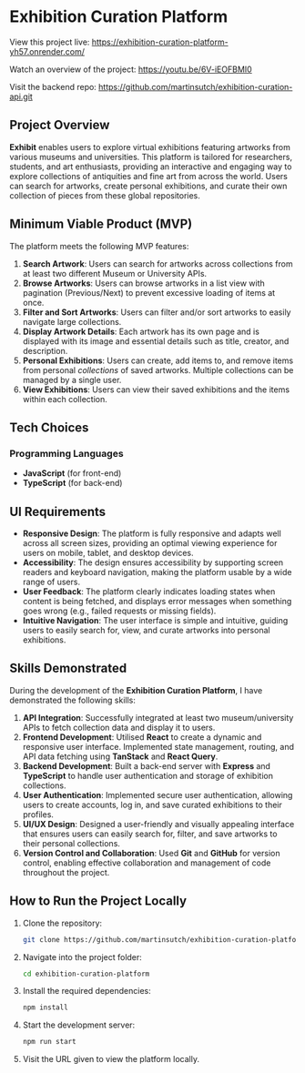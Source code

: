 # Exhibition Curation Platform

View this project live: https://exhibition-curation-platform-yh57.onrender.com/

Watch an overview of the project: https://youtu.be/6V-iEOFBMI0

Visit the backend repo: https://github.com/martinsutch/exhibition-curation-api.git

## Project Overview

**Exhibit** enables users to explore virtual exhibitions featuring artworks from various museums and universities. This platform is tailored for researchers, students, and art enthusiasts, providing an interactive and engaging way to explore collections of antiquities and fine art from across the world. Users can search for artworks, create personal exhibitions, and curate their own collection of pieces from these global repositories.

## Minimum Viable Product (MVP)

The platform meets the following MVP features:

1. **Search Artwork**: Users can search for artworks across collections from at least two different Museum or University APIs.
2. **Browse Artworks**: Users can browse artworks in a list view with pagination (Previous/Next) to prevent excessive loading of items at once.
3. **Filter and Sort Artworks**: Users can filter and/or sort artworks to easily navigate large collections.
4. **Display Artwork Details**: Each artwork has its own page and is displayed with its image and essential details such as title, creator, and description.
5. **Personal Exhibitions**: Users can create, add items to, and remove items from personal _collections_ of saved artworks. Multiple collections can be managed by a single user.
6. **View Exhibitions**: Users can view their saved exhibitions and the items within each collection.

## Tech Choices

### Programming Languages

- **JavaScript** (for front-end)
- **TypeScript** (for back-end)

## UI Requirements

- **Responsive Design**: The platform is fully responsive and adapts well across all screen sizes, providing an optimal viewing experience for users on mobile, tablet, and desktop devices.
- **Accessibility**: The design ensures accessibility by supporting screen readers and keyboard navigation, making the platform usable by a wide range of users.
- **User Feedback**: The platform clearly indicates loading states when content is being fetched, and displays error messages when something goes wrong (e.g., failed requests or missing fields).
- **Intuitive Navigation**: The user interface is simple and intuitive, guiding users to easily search for, view, and curate artworks into personal exhibitions.

## Skills Demonstrated

During the development of the **Exhibition Curation Platform**, I have demonstrated the following skills:

1. **API Integration**: Successfully integrated at least two museum/university APIs to fetch collection data and display it to users.
2. **Frontend Development**: Utilised **React** to create a dynamic and responsive user interface. Implemented state management, routing, and API data fetching using **TanStack** and **React Query**.
3. **Backend Development**: Built a back-end server with **Express** and **TypeScript** to handle user authentication and storage of exhibition collections.
4. **User Authentication**: Implemented secure user authentication, allowing users to create accounts, log in, and save curated exhibitions to their profiles.
5. **UI/UX Design**: Designed a user-friendly and visually appealing interface that ensures users can easily search for, filter, and save artworks to their personal collections.
6. **Version Control and Collaboration**: Used **Git** and **GitHub** for version control, enabling effective collaboration and management of code throughout the project.

## How to Run the Project Locally

1. Clone the repository:

   ```bash
   git clone https://github.com/martinsutch/exhibition-curation-platform.git
   ```

2. Navigate into the project folder:

   ```bash
   cd exhibition-curation-platform
   ```

3. Install the required dependencies:

   ```bash
   npm install
   ```

4. Start the development server:

   ```bash
   npm run start
   ```

5. Visit the URL given to view the platform locally.
